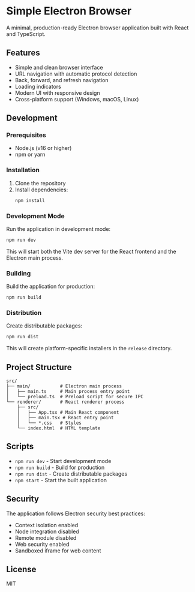 # Simple Electron Browser

A minimal, production-ready Electron browser application built with React and TypeScript.

## Features

- Simple and clean browser interface
- URL navigation with automatic protocol detection
- Back, forward, and refresh navigation
- Loading indicators
- Modern UI with responsive design
- Cross-platform support (Windows, macOS, Linux)

## Development

### Prerequisites

- Node.js (v16 or higher)
- npm or yarn

### Installation

1. Clone the repository
2. Install dependencies:
   ```bash
   npm install
   ```

### Development Mode

Run the application in development mode:

```bash
npm run dev
```

This will start both the Vite dev server for the React frontend and the Electron main process.

### Building

Build the application for production:

```bash
npm run build
```

### Distribution

Create distributable packages:

```bash
npm run dist
```

This will create platform-specific installers in the `release` directory.

## Project Structure

```
src/
├── main/           # Electron main process
│   ├── main.ts     # Main process entry point
│   └── preload.ts  # Preload script for secure IPC
└── renderer/       # React renderer process
    ├── src/
    │   ├── App.tsx # Main React component
    │   ├── main.tsx # React entry point
    │   └── *.css   # Styles
    └── index.html  # HTML template
```

## Scripts

- `npm run dev` - Start development mode
- `npm run build` - Build for production
- `npm run dist` - Create distributable packages
- `npm start` - Start the built application

## Security

The application follows Electron security best practices:

- Context isolation enabled
- Node integration disabled
- Remote module disabled
- Web security enabled
- Sandboxed iframe for web content

## License

MIT
